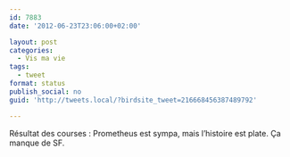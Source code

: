 ```yaml
---
id: 7883
date: '2012-06-23T23:06:00+02:00'

layout: post
categories:
  - Vis ma vie
tags:
  - tweet
format: status
publish_social: no
guid: 'http://tweets.local/?birdsite_tweet=216668456387489792'

---
```


Résultat des courses : Prometheus est sympa, mais l’histoire est plate. Ça manque de SF.